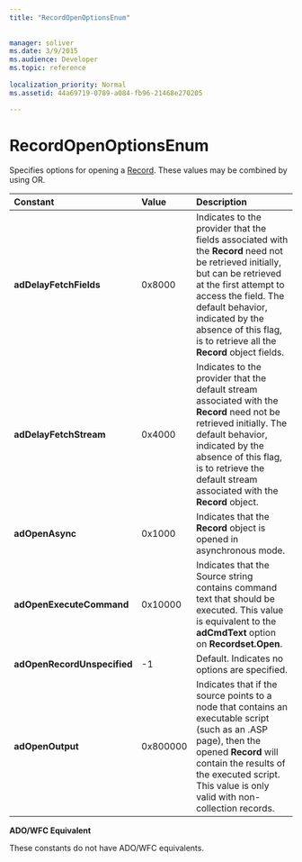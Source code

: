 ```yaml
---
title: "RecordOpenOptionsEnum"
 
 
manager: soliver
ms.date: 3/9/2015
ms.audience: Developer
ms.topic: reference
  
localization_priority: Normal
ms.assetid: 44a69719-0789-a084-fb96-21468e270205

---
```


# RecordOpenOptionsEnum

Specifies options for opening a [Record](record-object-ado.md). These values may be combined by using OR.
  
|**Constant**|**Value**|**Description**|
|:-----|:-----|:-----|
|**adDelayFetchFields** <br/> |0x8000  <br/> |Indicates to the provider that the fields associated with the **Record** need not be retrieved initially, but can be retrieved at the first attempt to access the field. The default behavior, indicated by the absence of this flag, is to retrieve all the **Record** object fields.  <br/> |
|**adDelayFetchStream** <br/> |0x4000  <br/> |Indicates to the provider that the default stream associated with the **Record** need not be retrieved initially. The default behavior, indicated by the absence of this flag, is to retrieve the default stream associated with the **Record** object.  <br/> |
|**adOpenAsync** <br/> |0x1000  <br/> |Indicates that the **Record** object is opened in asynchronous mode.  <br/> |
|**adOpenExecuteCommand** <br/> |0x10000  <br/> |Indicates that the Source string contains command text that should be executed. This value is equivalent to the **adCmdText** option on **Recordset.Open**.  <br/> |
|**adOpenRecordUnspecified** <br/> |-1  <br/> |Default. Indicates no options are specified.  <br/> |
|**adOpenOutput** <br/> |0x800000  <br/> |Indicates that if the source points to a node that contains an executable script (such as an .ASP page), then the opened **Record** will contain the results of the executed script. This value is only valid with non-collection records.  <br/> |
   
 **ADO/WFC Equivalent**
  
These constants do not have ADO/WFC equivalents.
  

